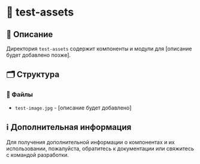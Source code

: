 # 📁 test-assets

## 📝 Описание
Директория `test-assets` содержит компоненты и модули для [описание будет добавлено позже].

## 🗂️ Структура

### 📄 Файлы

- `test-image.jpg` - [описание будет добавлено]

## ℹ️ Дополнительная информация

Для получения дополнительной информации о компонентах и их использовании, пожалуйста, обратитесь к документации или свяжитесь с командой разработки.
